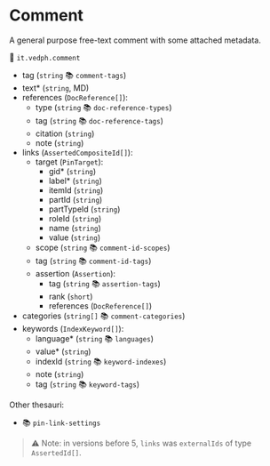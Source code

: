 # Comment

A general purpose free-text comment with some attached metadata.

🔑 `it.vedph.comment`

- tag (`string` 📚 `comment-tags`)
- text* (`string`, MD)
- references (`DocReference[]`):
  - type (`string` 📚 `doc-reference-types`)
  - tag (`string` 📚 `doc-reference-tags`)
  - citation (`string`)
  - note (`string`)
- links (`AssertedCompositeId[]`):
  - target (`PinTarget`):
    - gid\* (`string`)
    - label\* (`string`)
    - itemId (`string`)
    - partId (`string`)
    - partTypeId (`string`)
    - roleId (`string`)
    - name (`string`)
    - value (`string`)
  - scope (`string` 📚 `comment-id-scopes`)
  - tag (`string` 📚 `comment-id-tags`)
  - assertion (`Assertion`):
    - tag (`string` 📚 `assertion-tags`)
    - rank (`short`)
    - references (`DocReference[]`)
- categories (`string[]` 📚 `comment-categories`)
- keywords (`IndexKeyword[]`):
  - language* (`string` 📚 `languages`)
  - value* (`string`)
  - indexId (`string` 📚 `keyword-indexes`)
  - note (`string`)
  - tag (`string` 📚 `keyword-tags`)

Other thesauri:

- 📚 `pin-link-settings`

>⚠️ Note: in versions before 5, `links` was `externalIds` of type `AssertedId[]`.
